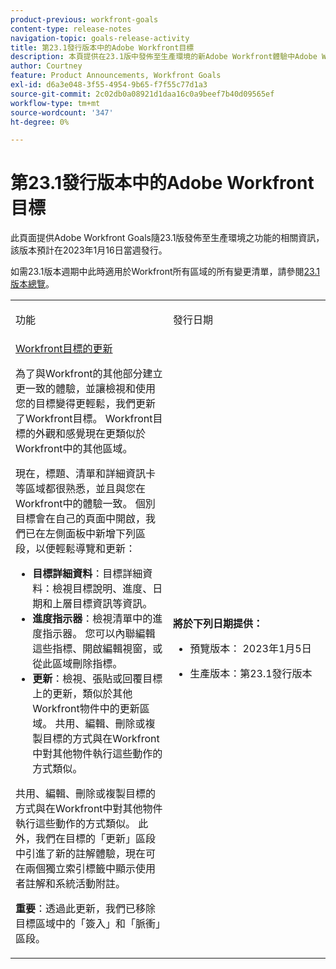 ```yaml
---
product-previous: workfront-goals
content-type: release-notes
navigation-topic: goals-release-activity
title: 第23.1發行版本中的Adobe Workfront目標
description: 本頁提供在23.1版中發佈至生產環境的新Adobe Workfront體驗中Adobe Workfront目標功能的相關資訊。
author: Courtney
feature: Product Announcements, Workfront Goals
exl-id: d6a3e048-3f55-4954-9b65-f7f55c77d1a3
source-git-commit: 2c02db0a08921d1daa16c0a9beef7b40d09565ef
workflow-type: tm+mt
source-wordcount: '347'
ht-degree: 0%

---
```


# 第23.1發行版本中的Adobe Workfront目標

此頁面提供Adobe Workfront Goals隨23.1版發佈至生產環境之功能的相關資訊，該版本預計在2023年1月16日當週發行。

如需23.1版本週期中此時適用於Workfront所有區域的所有變更清單，請參閱[23.1版本總覽](/help/quicksilver/product-announcements/product-releases/23.1-release-activity/23-1-release-overview.md)。

<table>
            <col style="width: 50%;" />
            <col style="width: 50%;" />
            <tbody>
                <tr>
                    <td>
                        <p><span class="bold">功能</span>
                        </p>
                    </td>
                    <td>
                        <p><span class="bold">發行日期</span>
                        </p>
                    </td>
                </tr>
                <tr>
                    <td>
                        <a href="/help/quicksilver/product-announcements/product-releases/goals-release-activity/goals-23-1-release/goals-jan.md">Workfront目標的更新</a></p>
                        <p>為了與Workfront的其他部分建立更一致的體驗，並讓檢視和使用您的目標變得更輕鬆，我們更新了Workfront目標。 Workfront目標的外觀和感覺現在更類似於Workfront中的其他區域。 </p>
                        <p>現在，標題、清單和詳細資訊卡等區域都很熟悉，並且與您在Workfront中的體驗一致。
個別目標會在自己的頁面中開啟，我們已在左側面板中新增下列區段，以便輕鬆導覽和更新：</p>
                        <ul>
                        <li><b>目標詳細資料</b>：目標詳細資料：檢視目標說明、進度、日期和上層目標資訊等資訊。</li>
                        <li><b>進度指示器</b>：檢視清單中的進度指示器。 您可以內聯編輯這些指標、開啟編輯視窗，或從此區域刪除指標。</li>
                        <li><b>更新</b>：檢視、張貼或回覆目標上的更新，類似於其他Workfront物件中的更新區域。 
共用、編輯、刪除或複製目標的方式與在Workfront中對其他物件執行這些動作的方式類似。</li>    
                        </ul>
                        </p>
                        <p>共用、編輯、刪除或複製目標的方式與在Workfront中對其他物件執行這些動作的方式類似。
此外，我們在目標的「更新」區段中引進了新的註解體驗，現在可在兩個獨立索引標籤中顯示使用者註解和系統活動附註。</p>
                        <p><b>重要</b>：透過此更新，我們已移除目標區域中的「簽入」和「脈衝」區段。 </p>
                    </td>
                    <td><p><b>將於下列日期提供：</b></p>
                     <p>
                        </p>
                        <ul>
                            <li>
                                <p>預覽版本： 2023年1月5日<br /></p>
                            </li>
                            <li>
                                <p>生產版本：第23.1發行版本</p>
                            </li>
                        </ul>
                    </td>
                </tr>
            </tbody>
        </table>
